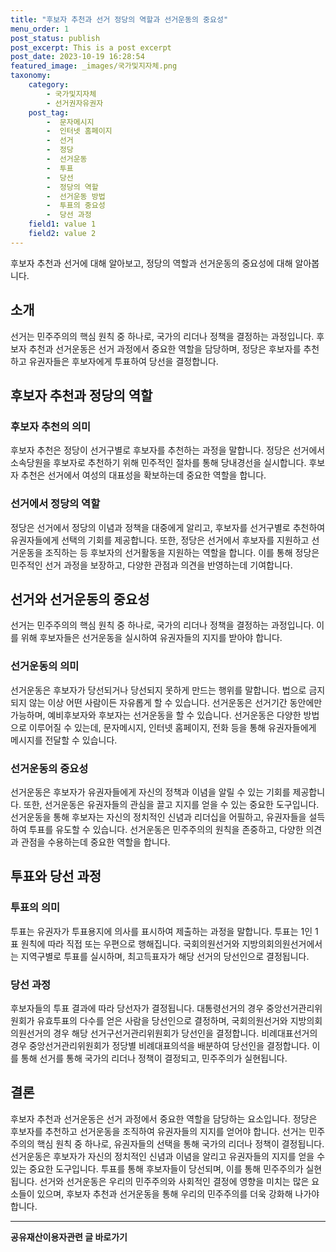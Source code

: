 ```yaml
---
title: "후보자 추천과 선거 정당의 역할과 선거운동의 중요성"
menu_order: 1
post_status: publish
post_excerpt: This is a post excerpt
post_date: 2023-10-19 16:28:54
featured_image: _images/국가및지자체.png
taxonomy:
    category:
        - 국가및지자체
        - 선거권자유권자
    post_tag:
        -  문자메시지
        -  인터넷 홈페이지
        -  선거
        -  정당
        -  선거운동
        -  투표
        -  당선
        -  정당의 역할
        -  선거운동 방법
        -  투표의 중요성
        -  당선 과정
    field1: value 1
    field2: value 2
---
```



 후보자 추천과 선거에 대해 알아보고, 정당의 역할과 선거운동의 중요성에 대해 알아봅니다.

## 소개

선거는 민주주의의 핵심 원칙 중 하나로, 국가의 리더나 정책을 결정하는 과정입니다. 후보자 추천과 선거운동은 선거 과정에서 중요한 역할을 담당하며, 정당은 후보자를 추천하고 유권자들은 후보자에게 투표하여 당선을 결정합니다.

## 후보자 추천과 정당의 역할

### 후보자 추천의 의미

후보자 추천은 정당이 선거구별로 후보자를 추천하는 과정을 말합니다. 정당은 선거에서 소속당원을 후보자로 추천하기 위해 민주적인 절차를 통해 당내경선을 실시합니다. 후보자 추천은 선거에서 여성의 대표성을 확보하는데 중요한 역할을 합니다.

### 선거에서 정당의 역할

정당은 선거에서 정당의 이념과 정책을 대중에게 알리고, 후보자를 선거구별로 추천하여 유권자들에게 선택의 기회를 제공합니다. 또한, 정당은 선거에서 후보자를 지원하고 선거운동을 조직하는 등 후보자의 선거활동을 지원하는 역할을 합니다. 이를 통해 정당은 민주적인 선거 과정을 보장하고, 다양한 관점과 의견을 반영하는데 기여합니다.

## 선거와 선거운동의 중요성

선거는 민주주의의 핵심 원칙 중 하나로, 국가의 리더나 정책을 결정하는 과정입니다. 이를 위해 후보자들은 선거운동을 실시하여 유권자들의 지지를 받아야 합니다.

### 선거운동의 의미

선거운동은 후보자가 당선되거나 당선되지 못하게 만드는 행위를 말합니다. 법으로 금지되지 않는 이상 어떤 사람이든 자유롭게 할 수 있습니다. 선거운동은 선거기간 동안에만 가능하며, 예비후보자와 후보자는 선거운동을 할 수 있습니다. 선거운동은 다양한 방법으로 이루어질 수 있는데, 문자메시지, 인터넷 홈페이지, 전화 등을 통해 유권자들에게 메시지를 전달할 수 있습니다.

### 선거운동의 중요성

선거운동은 후보자가 유권자들에게 자신의 정책과 이념을 알릴 수 있는 기회를 제공합니다. 또한, 선거운동은 유권자들의 관심을 끌고 지지를 얻을 수 있는 중요한 도구입니다. 선거운동을 통해 후보자는 자신의 정치적인 신념과 리더십을 어필하고, 유권자들을 설득하여 투표를 유도할 수 있습니다. 선거운동은 민주주의의 원칙을 존중하고, 다양한 의견과 관점을 수용하는데 중요한 역할을 합니다.

## 투표와 당선 과정

### 투표의 의미

투표는 유권자가 투표용지에 의사를 표시하여 제출하는 과정을 말합니다. 투표는 1인 1표 원칙에 따라 직접 또는 우편으로 행해집니다. 국회의원선거와 지방의회의원선거에서는 지역구별로 투표를 실시하며, 최고득표자가 해당 선거의 당선인으로 결정됩니다.

### 당선 과정

후보자들의 투표 결과에 따라 당선자가 결정됩니다. 대통령선거의 경우 중앙선거관리위원회가 유효투표의 다수를 얻은 사람을 당선인으로 결정하며, 국회의원선거와 지방의회의원선거의 경우 해당 선거구선거관리위원회가 당선인을 결정합니다. 비례대표선거의 경우 중앙선거관리위원회가 정당별 비례대표의석을 배분하여 당선인을 결정합니다. 이를 통해 선거를 통해 국가의 리더나 정책이 결정되고, 민주주의가 실현됩니다.

## 결론

후보자 추천과 선거운동은 선거 과정에서 중요한 역할을 담당하는 요소입니다. 정당은 후보자를 추천하고 선거운동을 조직하여 유권자들의 지지를 얻어야 합니다. 선거는 민주주의의 핵심 원칙 중 하나로, 유권자들의 선택을 통해 국가의 리더나 정책이 결정됩니다. 선거운동은 후보자가 자신의 정치적인 신념과 이념을 알리고 유권자들의 지지를 얻을 수 있는 중요한 도구입니다. 투표를 통해 후보자들이 당선되며, 이를 통해 민주주의가 실현됩니다. 선거와 선거운동은 우리의 민주주의와 사회적인 결정에 영향을 미치는 많은 요소들이 있으며, 후보자 추천과 선거운동을 통해 우리의 민주주의를 더욱 강화해 나가야 합니다.
<!-- wp:separator -->
<hr class="wp-block-separator has-alpha-channel-opacity"/>
<!-- /wp:separator -->
<!-- wp:group {"backgroundColor":"base","layout":{"type":"constrained"}} -->
<div class="wp-block-group has-base-background-color has-background"><!-- wp:paragraph {"align":"center","fontSize":"large"} -->
<p class="has-text-align-center has-large-font-size"><strong>공유재산이용자관련 글 바로가기</strong></p>
<!-- /wp:paragraph -->


<!-- wp:latest-posts{"categories": [{"id": 1570, "count": 19, "description": "", "link": "https://uknowlaw.com/category/%ea%b3%b5%ec%9c%a0%ec%9e%ac%ec%82%b0%ec%9d%b4%ec%9a%a9%ec%9e%90/", "name": "공유재산이용자", "slug": "공유재산이용자", "taxonomy": "category", "parent": 0, "meta": [],"_links":{"self":[{"href":"https://uknowlaw.com/wp-json/wp/v2/categories/1570"}],"collection":[{"href":"https://uknowlaw.com/wp-json/wp/v2/categories"}],"about":[{"href":"https://uknowlaw.com/wp-json/wp/v2/taxonomies/category"}],"wp:post_type":[{"href":"https://uknowlaw.com/wp-json/wp/v2/posts?categories=1570"}],"curies":[{"name":"wp","href":"https://api.w.org/{rel}","templated":true}]}}],"postsToShow":100,"excerptLength":28,"postLayout":"grid","columns":2,"featuredImageAlign":"left","featuredImageSizeSlug":"large","fontSize":"medium"} /--></div>
<!-- /wp:group -->